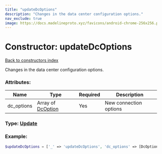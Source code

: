 ```yaml
---
title: "updateDcOptions"
description: "Changes in the data center configuration options."
nav_exclude: true
image: https://docs.madelineproto.xyz/favicons/android-chrome-256x256.png
---
```

# Constructor: updateDcOptions  
[Back to constructors index](/API_docs/constructors/index.md)



Changes in the data center configuration options.

### Attributes:

| Name     |    Type       | Required | Description |
|----------|---------------|----------|-------------|
|dc\_options|Array of [DcOption](/API_docs/types/DcOption.md) | Yes|New connection options|



### Type: [Update](/API_docs/types/Update.md)


### Example:

```php
$updateDcOptions = ['_' => 'updateDcOptions', 'dc_options' => [DcOption, DcOption]];
```  
